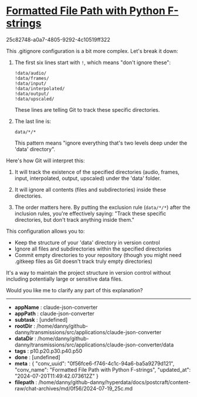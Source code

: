 # [Formatted File Path with Python F-strings](https://claude.ai/chat/0f56fce6-f746-4c1c-94a6-ba5a9279d121)

25c82748-a0a7-4805-9292-4c10519ff322

 This .gitignore configuration is a bit more complex. Let's break it down:

1. The first six lines start with `!`, which means "don't ignore these":
   ```
   !data/audio/
   !data/frames/
   !data/input/
   !data/interpolated/
   !data/output/
   !data/upscaled/
   ```
   These lines are telling Git to track these specific directories.

2. The last line is:
   ```
   data/*/*
   ```
   This pattern means "ignore everything that's two levels deep under the 'data' directory".

Here's how Git will interpret this:

1. It will track the existence of the specified directories (audio, frames, input, interpolated, output, upscaled) under the 'data' folder.

2. It will ignore all contents (files and subdirectories) inside these directories.

3. The order matters here. By putting the exclusion rule (`data/*/*`) after the inclusion rules, you're effectively saying: "Track these specific directories, but don't track anything inside them."

This configuration allows you to:
- Keep the structure of your 'data' directory in version control
- Ignore all files and subdirectories within the specified directories
- Commit empty directories to your repository (though you might need .gitkeep files as Git doesn't track truly empty directories)

It's a way to maintain the project structure in version control without including potentially large or sensitive data files.

Would you like me to clarify any part of this explanation?

---

* **appName** : claude-json-converter
* **appPath** : claude-json-converter
* **subtask** : [undefined]
* **rootDir** : /home/danny/github-danny/transmissions/src/applications/claude-json-converter
* **dataDir** : /home/danny/github-danny/transmissions/src/applications/claude-json-converter/data
* **tags** : p10.p20.p30.p40.p50
* **done** : [undefined]
* **meta** : {
  "conv_uuid": "0f56fce6-f746-4c1c-94a6-ba5a9279d121",
  "conv_name": "Formatted File Path with Python F-strings",
  "updated_at": "2024-07-20T11:49:42.073612Z"
}
* **filepath** : /home/danny/github-danny/hyperdata/docs/postcraft/content-raw/chat-archives/md/0f56/2024-07-19_25c.md
